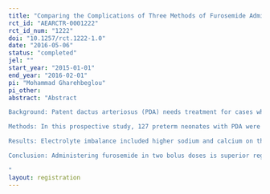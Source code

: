 ```yaml
---
title: "Comparing the Complications of Three Methods of Furosemide Administered to Premature Neonates Suffering from Patent Ductus Arteriosus"
rct_id: "AEARCTR-0001222"
rct_id_num: "1222"
doi: "10.1257/rct.1222-1.0"
date: "2016-05-06"
status: "completed"
jel: ""
start_year: "2015-01-01"
end_year: "2016-02-01"
pi: "Mohammad Gharehbeglou"
pi_other:
abstract: "Abstract
Background: Patent dactus arteriosus (PDA) needs treatment for cases whose ducts are not closed spontaneously. Furosemide reduces preload, but there is still controversy regarding the protocol of its administration between pediatricians and pediatric cardiologists. We aimed to compare renal complications and electrolyte imbalance of three protocols of administering furosemide.
Methods: In this prospective study, 127 preterm neonates with PDA were randomly assigned into three different groups: 2 mg/kg very slow infusion Furosemide was given intravenously to 47 neonates slow infusion every other day (group A), 1 mg/kg very slow infusion to 39 neonates every day (group B), and 0.5 mg/kg per dose bolus doses twice a day to 41 neonates (group C) for about 14 days. Then, all participants underwent kidney ultrasonography. Blood and urine samples were taken from them on day 3 and 17. Data were analyzed by SPSS software. 
Results: Electrolyte imbalance included higher sodium and calcium on the third day in group A (P<0.05) with no difference in serum level of potassium, PH, and HCO3. The serum level of calcium and Ca/Cr ratio was higher in group A (P<0.05) and serum level of BUN was higher in group B (P<0.05). Also, higher serum level of calcium and Ca/Cr ratio was observed on the seventeenth day in group A. Nephrocalcinosis was observed in 8.7% of neonates on the seventeenth day after furosemide with normal level of creatinine (P=0.896).
Conclusion: Administering furosemide in two bolus doses is superior regarding electrolyte imbalance and BUN levels, but nephrocalcinosis was not found to be different in three protocols.
"
layout: registration
---
```



